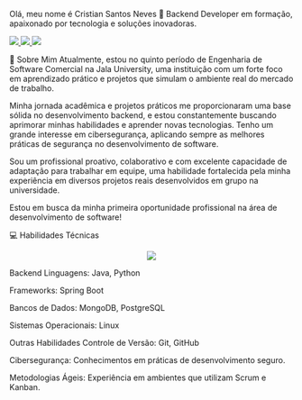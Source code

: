 Olá, meu nome é Cristian Santos Neves 👋
Backend Developer em formação, apaixonado por tecnologia e soluções inovadoras.
<p align="left">
<a href="https://www.linkedin.com/in/seu-linkedin/](https://www.linkedin.com/in/cristian-santos-neves-56199a243/)" target="_blank">
<img src="https://img.shields.io/badge/-LinkedIn-0077B5?style=for-the-badge&logo=linkedin&logoColor=white" />
</a>
<a href="mailto:crislife987@gmail.com" target="_blank">
<img src="https://img.shields.io/badge/-Email-D14836?style=for-the-badge&logo=gmail&logoColor=white" />
</a>
<a href="https://wa.me/5581998888903" target="_blank">
<img src="https://img.shields.io/badge/-WhatsApp-25D366?style=for-the-badge&logo=whatsapp&logoColor=white" />
</a>
</p>

🚀 Sobre Mim
Atualmente, estou no quinto período de Engenharia de Software Comercial na Jala University, uma instituição com um forte foco em aprendizado prático e projetos que simulam o ambiente real do mercado de trabalho.

Minha jornada acadêmica e projetos práticos me proporcionaram uma base sólida no desenvolvimento backend, e estou constantemente buscando aprimorar minhas habilidades e aprender novas tecnologias. Tenho um grande interesse em cibersegurança, aplicando sempre as melhores práticas de segurança no desenvolvimento de software.

Sou um profissional proativo, colaborativo e com excelente capacidade de adaptação para trabalhar em equipe, uma habilidade fortalecida pela minha experiência em diversos projetos reais desenvolvidos em grupo na universidade.

Estou em busca da minha primeira oportunidade profissional na área de desenvolvimento de software!

💻 Habilidades Técnicas
<p align="center">
<a href="https://skillicons.dev">
<img src="https://skillicons.dev/icons?i=java,python,spring,linux,mongodb,postgres,git,github,docker" />
</a>
</p>

Backend
Linguagens: Java, Python

Frameworks: Spring Boot

Bancos de Dados: MongoDB, PostgreSQL

Sistemas Operacionais: Linux

Outras Habilidades
Controle de Versão: Git, GitHub

Cibersegurança: Conhecimentos em práticas de desenvolvimento seguro.

Metodologias Ágeis: Experiência em ambientes que utilizam Scrum e Kanban.
